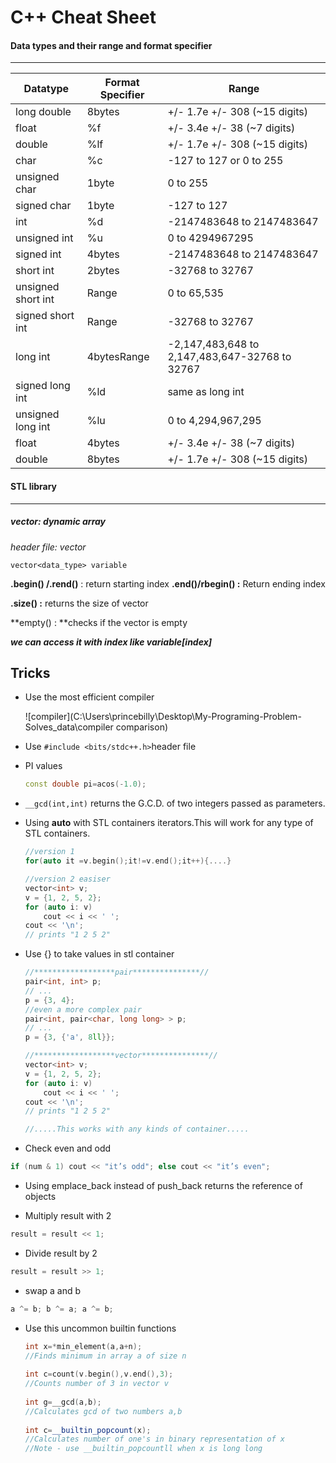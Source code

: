 # C++ Cheat Sheet

#### Data types and their range and format specifier

-------------

| Datatype           | Format Specifier | Range                                          |
| ------------------ | ---------------- | ---------------------------------------------- |
| long double        | 8bytes           | +/- 1.7e +/- 308 (~15 digits)                  |
| float              | %f               | +/- 3.4e +/- 38 (~7 digits)                    |
| double             | %lf              | +/- 1.7e +/- 308 (~15 digits)                  |
| char               | %c               | -127 to 127 or 0 to 255                        |
| unsigned char      | 1byte            | 0 to 255                                       |
| signed char        | 1byte            | -127 to 127                                    |
| int                | %d               | -2147483648 to 2147483647                      |
| unsigned int       | %u               | 0 to 4294967295                                |
| signed int         | 4bytes           | -2147483648 to 2147483647                      |
| short int          | 2bytes           | -32768 to 32767                                |
| unsigned short int | Range            | 0 to 65,535                                    |
| signed short int   | Range            | -32768 to 32767                                |
| long int           | 4bytesRange      | -2,147,483,648 to 2,147,483,647-32768 to 32767 |
| signed long int    | %ld              | same as long int                               |
| unsigned long int  | %lu              | 0 to 4,294,967,295                             |
| float              | 4bytes           | +/- 3.4e +/- 38 (~7 digits)                    |
| double             | 8bytes           | +/- 1.7e +/- 308 (~15 digits)                  |

#### STL library

------

##### vector: dynamic array

*header file: vector*

```
vector<data_type> variable  
```

**.begin() /.rend()** :  return starting index **.end()/rbegin() :** Return ending index  

**.size() :** returns the size of vector

**empty() : **checks if the vector is empty

***we can access it with index like variable[index]***



## Tricks

- Use the most efficient compiler

  ![compiler](C:\Users\princebilly\Desktop\My-Programing-Problem-Solves\_data\compiler comparison)

- Use `#include <bits/stdc++.h>`header file

- PI values

  ```c++
  const double pi=acos(-1.0);
  ```

  

- `__gcd(int,int)` returns the G.C.D. of two integers passed as parameters. 

- Using **auto** with STL containers iterators.This will work for any type of STL containers.

    ```c++
    //version 1
    for(auto it =v.begin();it!=v.end();it++){....}

    //version 2 easiser
    vector<int> v;
    v = {1, 2, 5, 2};
    for (auto i: v)
        cout << i << ' ';
    cout << '\n';
    // prints "1 2 5 2"
    ```

- Use {} to take values in stl container

  ```c++
  //******************pair***************//
  pair<int, int> p;
  // ...
  p = {3, 4};
  //even a more complex pair
  pair<int, pair<char, long long> > p;
  // ...
  p = {3, {'a', 8ll}};
  
  //******************vector***************//
  vector<int> v;
  v = {1, 2, 5, 2};
  for (auto i: v)
      cout << i << ' ';
  cout << '\n';
  // prints "1 2 5 2"
  
  //.....This works with any kinds of container.....
  ```

  

- Check even and odd

```c++
if (num & 1) cout << "it’s odd"; else cout << "it’s even";
```

- Using emplace_back instead of push_back returns the reference of objects

- Multiply result with 2

```c++
result = result << 1; 
```

- Divide result by 2

```c++
result = result >> 1; 
```

- swap a and b

```c++
a ^= b; b ^= a; a ^= b;
```

- Use this uncommon builtin functions

  ```c++
  int x=*min_element(a,a+n);
  //Finds minimum in array a of size n
   
  int c=count(v.begin(),v.end(),3);
  //Counts number of 3 in vector v
   
  int g=__gcd(a,b);
  //Calculates gcd of two numbers a,b
   
  int c=__builtin_popcount(x);
  //Calculates number of one's in binary representation of x
  //Note - use __builtin_popcountll when x is long long
  ```

